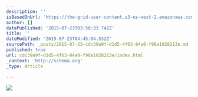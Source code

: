 ```yaml
---
description: ''
isBasedOnUrl: 'https://the-grid-user-content.s3-us-west-2.amazonaws.com/bc43646a-a452-4d84-bfb1-d89f148f1f84.gif'
author: []
datePublished: '2015-07-23T03:58:33.742Z'
title: ''
dateModified: '2015-07-23T04:45:04.532Z'
sourcePath: _posts/2015-07-23-cdc39a9f-d1d5-4f63-94a0-f98a1028213e.md
published: true
url: cdc39a9f-d1d5-4f63-94a0-f98a1028213e/index.html
_context: 'http://schema.org'
_type: Article

---
```

![](https://the-grid-user-content.s3-us-west-2.amazonaws.com/bc43646a-a452-4d84-bfb1-d89f148f1f84.gif)